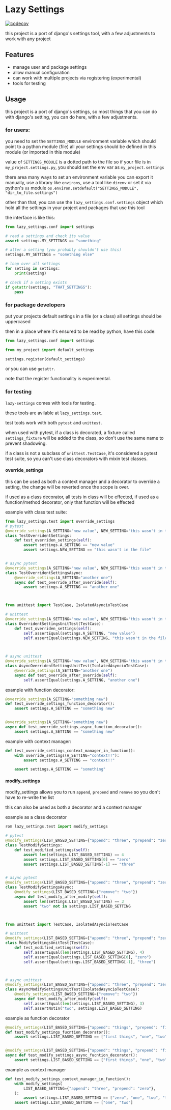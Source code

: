 # Lazy Settings
[![codecov](https://codecov.io/gh/khiyavan/lazy-settings/graph/badge.svg?token=UERDWJ9M31)](https://codecov.io/gh/khiyavan/lazy-settings)

this project is a port of django's settings tool, with a few adjustments to work with any project


## Features
* manage user and package settings
* allow manual configuration
* can work with multiple projects via registering (experimental)
* tools for testing


## Usage

this project is a port of django's settings, so most things that you can do with django's setting, you can do here, with a few adjustments.

### for users:
you need to set the `SETTINGS_MODULE` environment variable which should point to a python module (file)
all your settings should be defined in this module (or imported in this module)

value of `SETTINGS_MODULE` is a dotted path to the file
so if your file is in `my_project.settings.py`, you should set the env var as `my_project.settings`

there area many ways to set an environment variable
you can export it manually, use a library like `environs`, use a tool like `direnv`
or set it via python's `os` module
`os.environ.setdefault("SETTINGS_MODULE", "dir_to_file.settings")`

other than that, you can use the `lazy_settings.conf.settings` object which hold all the settings in your project and packages that use this tool

the interface is like this:
```python
from lazy_settings.conf import settings

# read a settings and check its value
assert settings.MY_SETTINGS == "something"

# alter a setting (you probably shouldn't use this)
settings.MY_SETTINGS = "something else"

# loop over all settings
for setting in settings:
    print(setting)

# check if a setting exists
if getattr(settings, "THAT_SETTINGS"):
    pass
```


### for package developers
put your projects default settings in a file (or a class)
all settings should be uppercased

then in a place where it's ensured to be read by python, have this code:

```python
from lazy_settings.conf import settings

from my_project import default_settings

settings.register(default_settings)
```

or you can use `getattr`.

note that the register functionality is experimental.


### for testing
`lazy-settings` comes with tools for testing.

these tools are avilable at `lazy_settings.test`.

test tools work with both `pytest` and `unittest`.

when used with pytest, if a class is decorated, a fixture called `settings_fixture` will be added to the class, so don't use the same name to prevent shadowing.

if a class is not a subclass of `unittest.TestCase`, it's considered a pytest test suite, so you can't use class decorators with mixin test classes.


#### override_settings
this can be used as both a context manager and a decorator to override a setting, the change will be reverted once the scope is over.

if used as a class decorator, all tests in class will be effected, if used as a function/method decorator, only that function will be effected

 
example with class test suite:

```python
from lazy_settings.test import override_settings
# pytest
@override_settings(A_SETTING="new value", NEW_SETTING="this wasn't in the file")
class TestOverridentSettings:
    def test_overriden_settings(self):
        assert settings.A_SETTING == "new value"
        assert settings.NEW_SETTING == "this wasn't in the file"


# async pytest        
@override_settings(A_SETTING="new value", NEW_SETTING="this wasn't in the file")
class TestOverridentSettingsAsync:
    @override_settings(A_SETTING="another one")
    async def test_override_after_override(self):
        assert settings.A_SETTING == "another one"



from unittest import TestCase, IsolatedAsyncioTestCase

# unittest
@override_settings(A_SETTING="new value", NEW_SETTING="this wasn't in the file")
class OverridentSettingsUnitTest(TestCase):
    def test_overriden_settings(self):
        self.assertEqual(settings.A_SETTING, "new value")
        self.assertEqual(settings.NEW_SETTING, "this wasn't in the file")
        


# async unittest        
@override_settings(A_SETTING="new value", NEW_SETTING="this wasn't in the file")
class AsyncOverridentSettingsUnitTest(IsolatedAsyncioTestCase):
    @override_settings(A_SETTING="another one")
    async def test_override_after_override(self):
        self.assertEqual(settings.A_SETTING, "another one")
```


example with function decorator:
```python
@override_settings(A_SETTING="something new")
def test_override_settings_function_decorator():
    assert settings.A_SETTING == "something new"


@override_settings(A_SETTING="something new")
async def test_override_settings_async_function_decorator():
    assert settings.A_SETTING == "something new"
```


example with context manager:
```python
def test_override_settings_context_manager_in_function():
    with override_settings(A_SETTING="context!!"):
        assert settings.A_SETTING == "context!!"

    assert settings.A_SETTING == "something"
```



#### modify_settings
modify_settings allows you to run `append`, `prepend` and `remove` so you don't have to re-write the list

this can also be used as both a decorator and a context manager


example as a class decorator
```python
rom lazy_settings.test import modify_settings

# pytest
@modify_settings(LIST_BASED_SETTING={"append": "three", "prepend": "zero"})
class TestModifySettings:
    def test_modified_settings(self):
        assert len(settings.LIST_BASED_SETTING) == 4
        assert settings.LIST_BASED_SETTING[0] == "zero"
        assert settings.LIST_BASED_SETTING[-1] == "three"


# async pytest        
@modify_settings(LIST_BASED_SETTING={"append": "three", "prepend": "zero"})
class TestModifySettingsAsync:
    @modify_settings(LIST_BASED_SETTING={"remove": "two"})
    async def test_modify_after_modify(self):
        assert len(settings.LIST_BASED_SETTING) == 3
        assert "two" not in settings.LIST_BASED_SETTING



from unittest import TestCase, IsolatedAsyncioTestCase        

# unittest        
@modify_settings(LIST_BASED_SETTING={"append": "three", "prepend": "zero"})
class ModifySettingsUnitTest(TestCase):
    def test_modified_settings(self):
        self.assertEqual(len(settings.LIST_BASED_SETTING), 4)
        self.assertEqual(settings.LIST_BASED_SETTING[0], "zero")
        self.assertEqual(settings.LIST_BASED_SETTING[-1], "three")



# async unittest        
@modify_settings(LIST_BASED_SETTING={"append": "three", "prepend": "zero"})
class AsyncModifySettingsUnitTest(IsolatedAsyncioTestCase):
    @modify_settings(LIST_BASED_SETTING={"remove": "two"})
    async def test_modify_after_modify(self):
        self.assertEqual(len(settings.LIST_BASED_SETTING), 3)
        self.assertNotIn("two", settings.LIST_BASED_SETTING)
```

example as function decorator
```python
@modify_settings(LIST_BASED_SETTING={"append": "things", "prepend": "first things"})
def test_modify_settings_fucntion_decorator():
    assert settings.LIST_BASED_SETTING == ["first things", "one", "two", "things"]


@modify_settings(LIST_BASED_SETTING={"append": "things", "prepend": "first things"})
async def test_modify_settings_async_fucntion_decorator():
    assert settings.LIST_BASED_SETTING == ["first things", "one", "two", "things"]
```


example as context manager
```python
def test_modify_settings_context_manager_in_function():
    with modify_settings(
        LIST_BASED_SETTING={"append": "three", "prepend": "zero"},
    ):
        assert settings.LIST_BASED_SETTING == ["zero", "one", "two", "three"]
    assert settings.LIST_BASED_SETTING == ["one", "two"]
```
